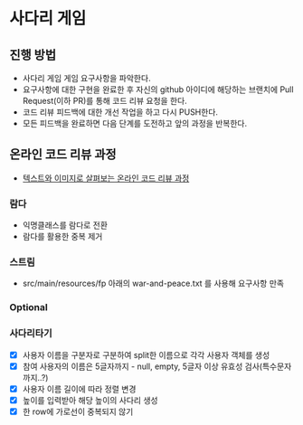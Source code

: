 # 사다리 게임
## 진행 방법
* 사다리 게임 게임 요구사항을 파악한다.
* 요구사항에 대한 구현을 완료한 후 자신의 github 아이디에 해당하는 브랜치에 Pull Request(이하 PR)를 통해 코드 리뷰 요청을 한다.
* 코드 리뷰 피드백에 대한 개선 작업을 하고 다시 PUSH한다.
* 모든 피드백을 완료하면 다음 단계를 도전하고 앞의 과정을 반복한다.

## 온라인 코드 리뷰 과정
* [텍스트와 이미지로 살펴보는 온라인 코드 리뷰 과정](https://github.com/nextstep-step/nextstep-docs/tree/master/codereview)

### 람다
* 익명클래스를 람다로 전환
* 람다를 활용한 중복 제거

### 스트림
* src/main/resources/fp 아래의 war-and-peace.txt 를 사용해 요구사항 만족

### Optional

### 사다리타기
* [x] 사용자 이름을 구분자로 구분하여 split한 이름으로 각각 사용자 객체를 생성
* [x] 참여 사용자의 이름은 5글자까지 - null, empty, 5글자 이상 유효성 검사(특수문자까지..?)
* [x] 사용자 이름 길이에 따라 정렬 변경
* [x] 높이를 입력받아 해당 높이의 사다리 생성
* [x] 한 row에 가로선이 중복되지 않기
